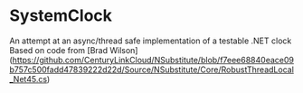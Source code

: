 # SystemClock
An attempt at an async/thread safe implementation of a testable .NET clock  
Based on code from [Brad Wilson] (https://github.com/CenturyLinkCloud/NSubstitute/blob/f7eee68840eace09b757c500fadd47839222d22d/Source/NSubstitute/Core/RobustThreadLocal_Net45.cs)
